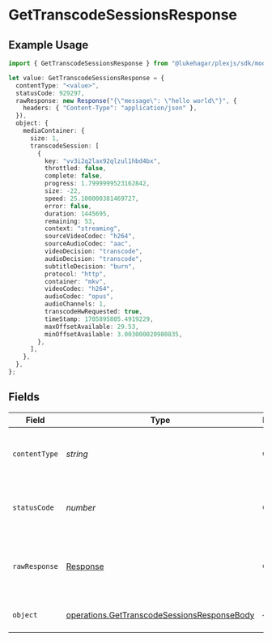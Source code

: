 # GetTranscodeSessionsResponse

## Example Usage

```typescript
import { GetTranscodeSessionsResponse } from "@lukehagar/plexjs/sdk/models/operations";

let value: GetTranscodeSessionsResponse = {
  contentType: "<value>",
  statusCode: 929297,
  rawResponse: new Response("{\"message\": \"hello world\"}", {
    headers: { "Content-Type": "application/json" },
  }),
  object: {
    mediaContainer: {
      size: 1,
      transcodeSession: [
        {
          key: "vv3i2q2lax92qlzul1hbd4bx",
          throttled: false,
          complete: false,
          progress: 1.7999999523162842,
          size: -22,
          speed: 25.100000381469727,
          error: false,
          duration: 1445695,
          remaining: 53,
          context: "streaming",
          sourceVideoCodec: "h264",
          sourceAudioCodec: "aac",
          videoDecision: "transcode",
          audioDecision: "transcode",
          subtitleDecision: "burn",
          protocol: "http",
          container: "mkv",
          videoCodec: "h264",
          audioCodec: "opus",
          audioChannels: 1,
          transcodeHwRequested: true,
          timeStamp: 1705895805.4919229,
          maxOffsetAvailable: 29.53,
          minOffsetAvailable: 3.003000020980835,
        },
      ],
    },
  },
};
```

## Fields

| Field                                                                                                             | Type                                                                                                              | Required                                                                                                          | Description                                                                                                       |
| ----------------------------------------------------------------------------------------------------------------- | ----------------------------------------------------------------------------------------------------------------- | ----------------------------------------------------------------------------------------------------------------- | ----------------------------------------------------------------------------------------------------------------- |
| `contentType`                                                                                                     | *string*                                                                                                          | :heavy_check_mark:                                                                                                | HTTP response content type for this operation                                                                     |
| `statusCode`                                                                                                      | *number*                                                                                                          | :heavy_check_mark:                                                                                                | HTTP response status code for this operation                                                                      |
| `rawResponse`                                                                                                     | [Response](https://developer.mozilla.org/en-US/docs/Web/API/Response)                                             | :heavy_check_mark:                                                                                                | Raw HTTP response; suitable for custom response parsing                                                           |
| `object`                                                                                                          | [operations.GetTranscodeSessionsResponseBody](../../../sdk/models/operations/gettranscodesessionsresponsebody.md) | :heavy_minus_sign:                                                                                                | The Transcode Sessions                                                                                            |